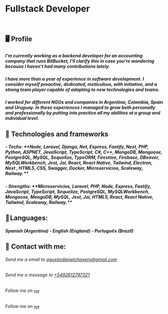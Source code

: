 ﻿# Fullstack Developer
﻿<h2 align="left">🖥️ Profile </h2>
<h5 align="left"></h5>
<h5 align="left">I'm currently working as a backend developer for an accounting company that runs BitBucket, I'll clarify this in case you're wondering because I haven't had many contributions lately.</h5>
<h5 align="left">I have more than a year of experience in software development. I consider myself proactive, dedicated, meticulous, with initiative, and a strong team player capable of adapting to new technologies and teams.</h5>
<h5 align="left">I worked for different NGOs and companies in Argentina, Colombia, Spain and Uruguay. In these experiences I managed to grow both personally and professionally by putting into practice all my abilities at a group and individual level.</h5>

<h2 align="left">🧠 Technologies and frameworks</h2>
<h5 align="left"> - Techs: **Node, Laravel, Django, Net, Express, Fastify, Nest, PHP, Python, ASPNET, JavaScript, TypeScript, C#, C++, MongoDB, Mongoose, PostgreSQL, MySQL, Sequelize, TypeORM, Firestore, Firebase, DBeaver, MySQLWorkbench, Jest, Joi, React, React Native, Tailwind, Electron, Next , HTML5, CSS, Swagger, Docker, Microservicios, Scaleway, Railway.** </h5>
<h5 align="left"> - Strengths: **Microservicios, Laravel, PHP, Node, Express, Fastify, JavaScript, TypeScript, Sequelize, PostgreSQL, MySQLWorkbench, Mongoose, MongoDB, MySQL, Jest, Joi, HTML5, React, React Native, Tailwind, Scaleway, Railway.** </h5>

<h2 align="left">👄 Languages:</h2>
<h5 align="left"> Spanish (Argentina) - English (England) - Português (Brazil) </h5>

<h2 align="left">📱 Contact with me:</h2>
<h6 align="left"> Send me a email to <a href="mailto:agustindanielchavero@gmail.com" target="blank">agustindanielchavero@gmail.com</a></h6>
<h6 align="left"> Send me a message to <a href="https://api.whatsapp.com/send?phone=5492612797321" target="blank">+5492612797321</a></h6>
<h6 align="left"> Follow me on <a href="https://www.linkedin.com/in/agustinchavero/" target="blank"><img align="center" src="https://raw.githubusercontent.com/rahuldkjain/github-profile-readme-generator/master/src/images/icons/Social/linked-in-alt.svg" alt="https://www.linkedin.com/in/agustinchavero/" height="15" width="25" /></a></h6>
<h6 align="left"> Follow me on <a href="https://www.instagram.com/agustinchavero.dev/" target="blank"><img align="center" src="https://raw.githubusercontent.com/rahuldkjain/github-profile-readme-generator/master/src/images/icons/Social/instagram.svg" alt="https://www.instagram.com/agustinchavero.dev/" height="15" width="25" /></a></h6>

